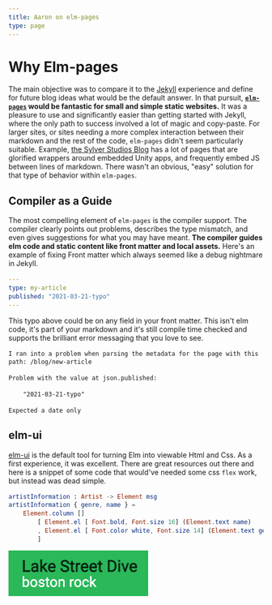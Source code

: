 ```yaml
---
title: Aaron on elm-pages
type: page
---
```


# Why Elm-pages

The main objective was to compare it to the [Jekyll](https://jekyllrb.com/docs/github-pages/) experience and define for future blog ideas what would be the default answer. In that pursuit, **[`elm-pages`](https://github.com/dillonkearns/elm-pages) would be fantastic for small and simple static websites.** It was a pleasure to use and significantly easier than getting started with Jekyll, where the only path to success involved a lot of magic and copy-paste. For larger sites, or sites needing a more complex interaction between their markdown and the rest of the code, `elm-pages` didn't seem particularly suitable. Example, [the Sylver Studios Blog](https://sylverstudios.dev/) has a lot of pages that are glorified wrappers around embedded Unity apps, and frequently embed JS between lines of markdown. There wasn't an obvious, "easy" solution for that type of behavior within `elm-pages`.

## Compiler as a Guide

The most compelling element of `elm-pages` is the compiler support. The compiler clearly points out problems, describes the type mismatch, and even gives suggestions for what you may have meant. **The compiler guides elm code and static content like front matter and local assets.** Here's an example of fixing Front matter which always seemed like a debug nightmare in Jekyll.

```YAML
---
type: my-article
published: "2021-03-21-typo"
---
```

This typo above could be on any field in your front matter. This isn't elm code, it's part of your markdown and it's still compile time checked and supports the brilliant error messaging that you love to see.

```
I ran into a problem when parsing the metadata for the page with this path: /blog/new-article

Problem with the value at json.published:

    "2021-03-21-typo"

Expected a date only
```

## elm-ui
[elm-ui](https://github.com/mdgriffith/elm-ui) is the default tool for turning Elm into viewable Html and Css. As a first experience, it was excellent. There are great resources out there and here is a snippet of some code that would've needed some css `flex` work, but instead was dead simple.

```elm
artistInformation : Artist -> Element msg
artistInformation { genre, name } =
    Element.column []
        [ Element.el [ Font.bold, Font.size 16] (Element.text name)
        , Element.el [ Font.color white, Font.size 14] (Element.text genre)
        ]
```
![Styled Artist Name and Genre](images/artist-info-text.png)
